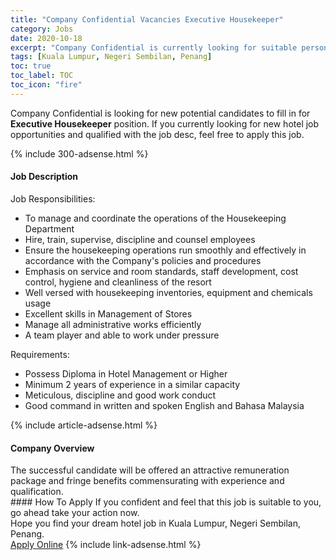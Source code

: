 ```yaml
---
title: "Company Confidential Vacancies Executive Housekeeper" 
category: Jobs 
date: 2020-10-18 
excerpt: "Company Confidential is currently looking for suitable person to fill in the Executive Housekeeper which positioned at Kuala Lumpur, Negeri Sembilan, Penang" 
tags: [Kuala Lumpur, Negeri Sembilan, Penang] 
toc: true 
toc_label: TOC 
toc_icon: "fire" 
--- 
```


<p>Company Confidential is looking for new potential candidates to fill in for <b>Executive Housekeeper</b> position. If you currently looking for new hotel job opportunities and qualified with the job desc, feel free to apply this job.
</p>{% include 300-adsense.html %} 
<div><div><h4>Job Description</h4></div><div><div><span><div><div><div>Job Responsibilities:</div><ul><li>To manage and coordinate the operations of the Housekeeping Department</li><li>Hire, train, supervise, discipline and counsel employees</li><li>Ensure the housekeeping operations run smoothly and effectively in accordance with the Company's policies and procedures</li><li>Emphasis on service and room standards, staff development, cost control, hygiene and cleanliness of the resort</li><li>Well versed with housekeeping inventories, equipment and chemicals usage</li><li>Excellent skills in Management of Stores&#160;</li><li>Manage all administrative works efficiently</li><li>A team player and able to work under pressure</li></ul><div>Requirements:</div><ul><li>Possess Diploma in Hotel Management or Higher</li><li>Minimum 2 years of experience in a similar capacity</li><li>Meticulous, discipline and good work conduct</li><li>Good command in written and spoken English and Bahasa Malaysia</li></ul></div></div></span></div></div></div> 
{% include article-adsense.html %} 
<div><div><h4>Company Overview</h4></div><div><div><span><div><div>The successful candidate will be offered an attractive remuneration package and fringe benefits commensurating with experience and qualification.</div></div></span></div></div></div> 
#### How To Apply 
If you confident and feel that this job is suitable to you, go ahead take your action now. <br/> 
Hope you find your dream hotel job in Kuala Lumpur, Negeri Sembilan, Penang. <br/> 
<a href="https://www.jobstreet.com.my/en/job/executive-housekeeper-4399950?jobId=jobstreet-my-job-4399950" class="btn btn--info" target="_blank" rel="nofollow noopenner">Apply Online</a> 
{% include link-adsense.html %} 